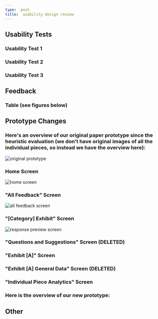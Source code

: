 ```yaml
---
type:  post
title:  usability design review 
---
```


## Usability Tests

### Usability Test 1


### Usability Test 2


### Usability Test 3


## Feedback

### Table (see figures below)


## Prototype Changes

### Here's an overview of our original paper prototype since the heuristic evaluation (we don't have original images of all the individual pieces, so instead we have the overview here):
![original prototype](/museum-experience/images/prototyping/edited-full-flow.jpg)

### Home Screen
![home screen](/museum-experience/images/prototyping/final-home.jpg)

### "All Feedback" Screen
![all feedback screen](/museum-experience/images/prototyping/final-all-feedback.jpg)

### "[Category] Exhibit" Screen
![response preview screen](/museum-experience/images/prototyping/final-response-preview.jpg)

### "Questions and Suggestions" Screen (DELETED)

### "Exhibit [A]" Screen

### "Exhibit [A] General Data" Screen (DELETED)

### "Individual Piece Analytics" Screen

### Here is the overview of our new prototype:


## Other



